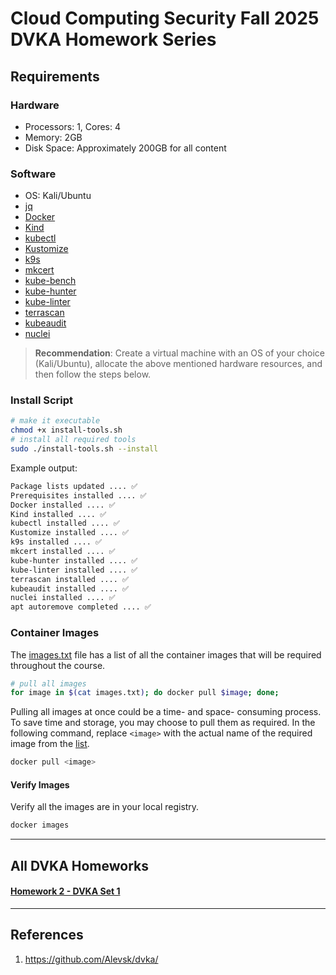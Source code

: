 # Cloud Computing Security Fall 2025 DVKA Homework Series

## Requirements

### Hardware

- Processors: 1, Cores: 4
- Memory: 2GB
- Disk Space: Approximately 200GB for all content

### Software
- OS: Kali/Ubuntu
- [jq](https://jqlang.github.io/jq/)
- [Docker](https://docs.docker.com/engine/install/)
- [Kind](https://kind.sigs.k8s.io/docs/user/quick-start/#installation)
- [kubectl](https://kubernetes.io/docs/tasks/tools/#kubectl)
- [Kustomize](https://kustomize.io/)
- [k9s](https://k9scli.io/topics/install/)
- [mkcert](https://github.com/FiloSottile/mkcert)
- [kube-bench](https://raw.githubusercontent.com/aquasecurity/kube-bench/main/job.yaml)
- [kube-hunter](https://github.com/aquasecurity/kube-hunter)
- [kube-linter](https://github.com/stackrox/kube-linter/releases/download/v0.6.5/kube-linter-linux.tar.gz)
- [terrascan](https://github.com/tenable/terrascan/releases/download/v1.18.3/terrascan_1.18.3_Linux_x86_64.tar.gz)
- [kubeaudit](https://github.com/Shopify/kubeaudit/releases/download/v0.22.0/kubeaudit_0.22.0_linux_amd64.tar.gz)
- [nuclei](https://github.com/projectdiscovery/nuclei/releases/download/v3.2.9/nuclei_3.2.9_linux_amd64.zip)

> **Recommendation**: Create a virtual machine with an OS of your choice (Kali/Ubuntu), allocate the above mentioned hardware resources, and then follow the steps below.

### Install Script

```bash
# make it executable
chmod +x install-tools.sh
# install all required tools
sudo ./install-tools.sh --install
```

Example output:

```bash
Package lists updated .... ✅ 
Prerequisites installed .... ✅ 
Docker installed .... ✅ 
Kind installed .... ✅ 
kubectl installed .... ✅ 
Kustomize installed .... ✅ 
k9s installed .... ✅ 
mkcert installed .... ✅ 
kube-hunter installed .... ✅ 
kube-linter installed .... ✅ 
terrascan installed .... ✅ 
kubeaudit installed .... ✅ 
nuclei installed .... ✅ 
apt autoremove completed .... ✅
```

### Container Images

The [images.txt](./images.txt) file has a list of all the container images that will be required throughout the course.

```bash
# pull all images
for image in $(cat images.txt); do docker pull $image; done;
```

Pulling all images at once could be a time- and space- consuming process. To save time and storage, you may choose to pull them as required. In the following command, replace `<image>` with the actual name of the required image from the [list](./images.txt).

```bash
docker pull <image>
```

#### Verify Images

Verify all the images are in your local registry.

```bash
docker images
```

---
## All DVKA Homeworks

#### [Homework 2 - DVKA Set 1](./Assignments/homework_02/README.md)

---

## References

1. https://github.com/Alevsk/dvka/
